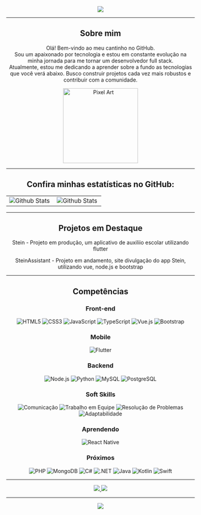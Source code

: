 <div align="center">
  <img style="vertical-align: middle;" src="https://readme-typing-svg.demolab.com?font=Fira+Code&size=30&pause=100&color=F7F7F7&center=false&vCenter=false&width=500&lines=Eu+sou+Jailson+Stein;Aspirante+a+dev+full+stack" />
</div>

---

<h2 align="center">Sobre mim</h2>
<p align="center">
  Olá! Bem-vindo ao meu cantinho no GitHub.<br>
  Sou um apaixonado por tecnologia e estou em constante evolução na minha jornada para me tornar um desenvolvedor full stack.<br>
  Atualmente, estou me dedicando a aprender sobre a fundo as tecnologias que você verá abaixo. Busco construir projetos cada vez mais robustos e contribuir com a comunidade.
</p>

<div align="center">
  <img align="center" src="https://media1.tenor.com/m/nYepJTU5oPAAAAAC/stan-twt-funny.gif" alt="Pixel Art" align="right" width="200">
</div>

---

<h2 align="center">
  Confira minhas estatísticas no GitHub:
</h2>
<table align="center">
  <tr>
    <td>
      <img
        align="left"
        src="https://github-readme-stats.vercel.app/api?username=S7EIN07&theme=dark&hide_border=false&include_all_commits=true"
        alt="Github Stats"
      />
    </td>
    <td>
      <img
        align="left"
        src="https://github-readme-stats.vercel.app/api/top-langs/?username=S7EIN07&theme=dark&hide_border=false&include_all_commits=true&count_private=true&layout=compact"
        alt="Github Stats"
      />
    </td>
  </tr>
</table>

---

<h2 align="center">Projetos em Destaque</h2>
<p align="center">
  Stein - Projeto em produção, um aplicativo de auxiliio escolar utilizando flutter
</p>
<p align="center">
  SteinAssistant - Projeto em andamento, site divulgação do app Stein, utilizando vue, node.js e bootstrap
</p>

---

<h2 align="center">Competências</h2>

<h3 align="center">Front-end</h3>
<p align="center">
  <img src="https://img.shields.io/badge/HTML5-E34F26?style=for-the-badge&logo=html5&logoColor=white" alt="HTML5" />
  <img src="https://img.shields.io/badge/CSS3-1572B6?style=for-the-badge&logo=css3&logoColor=white" alt="CSS3" />
  <img src="https://img.shields.io/badge/JavaScript-F7DF1E?style=for-the-badge&logo=javascript&logoColor=black" alt="JavaScript" />
  <img src="https://img.shields.io/badge/TypeScript-007ACC?style=for-the-badge&logo=typescript&logoColor=white" alt="TypeScript" />
  <img src="https://img.shields.io/badge/Vue.js-35495E?style=for-the-badge&logo=vue.js&logoColor=4FC08D" alt="Vue.js" />
  <img src="https://img.shields.io/badge/Bootstrap-563D7C?style=for-the-badge&logo=bootstrap&logoColor=white" alt="Bootstrap" />
</p>

<h3 align="center">Mobile</h3>
<p align="center">
  <img src="https://img.shields.io/badge/Flutter-02569B?style=for-the-badge&logo=flutter&logoColor=white" alt="Flutter" />
</p>

<h3 align="center">Backend</h3>
<p align="center">
  <img src="https://img.shields.io/badge/Node.js-43853D?style=for-the-badge&logo=node.js&logoColor=white" alt="Node.js" />
  <img src="https://img.shields.io/badge/Python-14354C?style=for-the-badge&logo=python&logoColor=white" alt="Python" />
  <img src="https://img.shields.io/badge/MySQL-00000F?style=for-the-badge&logo=mysql&logoColor=white" alt="MySQL" />
  <img src="https://img.shields.io/badge/PostgreSQL-316192?style=for-the-badge&logo=postgresql&logoColor=white" alt="PostgreSQL" />
</p>

<h3 align="center">Soft Skills</h3>
<p align="center">
  <img src="https://img.shields.io/badge/Comunicação-blue?style=for-the-badge" alt="Comunicação" />
  <img src="https://img.shields.io/badge/Trabalho_em_equipe-orange?style=for-the-badge" alt="Trabalho em Equipe" />
  <img src="https://img.shields.io/badge/Resolução_de_Problemas-yellow?style=for-the-badge" alt="Resolução de Problemas" />
  <img src="https://img.shields.io/badge/Adaptabilidade-green?style=for-the-badge" alt="Adaptabilidade" />
</p>

<h3 align="center">Aprendendo</h3>
<p align="center">
  <img src="https://img.shields.io/badge/React_Native-20232A?style=for-the-badge&logo=react&logoColor=61DAFB" alt="React Native" />
</p>

<h3 align="center">Próximos</h3>
<p align="center">
  <img src="https://img.shields.io/badge/PHP-777BB4?style=for-the-badge&logo=php&logoColor=white" alt="PHP" />
  <img src="https://img.shields.io/badge/MongoDB-4EA94B?style=for-the-badge&logo=mongodb&logoColor=white" alt="MongoDB" />
  <img src="https://img.shields.io/badge/C%23-239120?style=for-the-badge&logo=c-sharp&logoColor=white" alt="C#" />
  <img src="https://img.shields.io/badge/.NET-5C2D91?style=for-the-badge&logo=.net&logoColor=white" alt=".NET" />
  <img src="https://img.shields.io/badge/Java-ED8B00?style=for-the-badge&logo=java&logoColor=white" alt="Java" />
  <img src="https://img.shields.io/badge/Kotlin-0095D5?style=for-the-badge&logo=kotlin&logoColor=white" alt="Kotlin" />
  <img src="https://img.shields.io/badge/Swift-FA7343?style=for-the-badge&logo=swift&logoColor=white" alt="Swift" />
</p>


---

<p align="center">
  <a href="https://instagram.com/jai.stein">
    <img src="https://img.shields.io/badge/-Instagram-000000?style=plastic&logo=instagram&logoColor=E4405F"/>
  </a>
  <a href="https://www.linkedin.com/in/jailson-stein-408933355">
    <img src="https://img.shields.io/badge/-LinkedIn-000000?style=plastic&logo=linkedin&logoColor=0A66C2"/>
  </a>
</p>

---

<p align="center"><img src="https://count.getloli.com/get/@S7EIN07?theme=dark"/></p>
